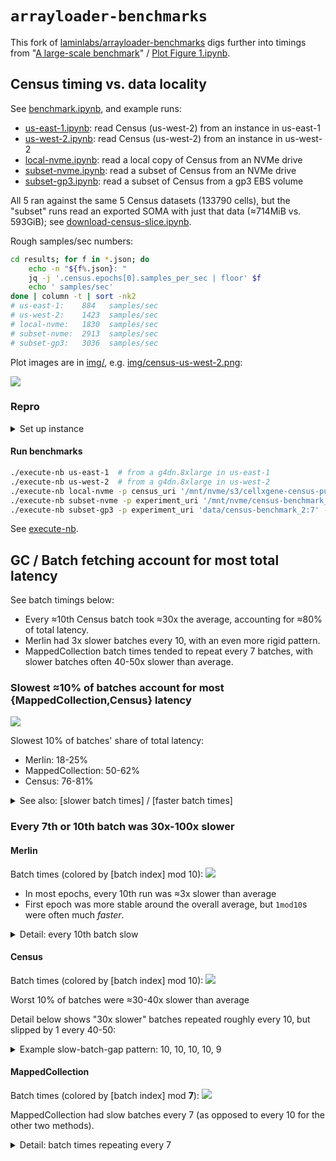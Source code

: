 # `arrayloader-benchmarks`

This fork of [laminlabs/arrayloader-benchmarks] digs further into timings from "[A large-scale benchmark]" / [Plot Figure 1.ipynb](Plot%20Figure%201.ipynb).

## Census timing vs. data locality

See [benchmark.ipynb](benchmark.ipynb), and example runs:
- [us-east-1.ipynb](benchmarkes/us-east-1.ipynb): read Census (us-west-2) from an instance in us-east-1
- [us-west-2.ipynb](benchmarkes/us-west-2.ipynb): read Census (us-west-2) from an instance in us-west-2
- [local-nvme.ipynb](benchmarkes/local-nvme.ipynb): read a local copy of Census from an NVMe drive
- [subset-nvme.ipynb](benchmarkes/subset-nvme.ipynb): read a subset of Census from an NVMe drive
- [subset-gp3.ipynb](benchmarkes/subset-gp3.ipynb): read a subset of Census from a gp3 EBS volume

All 5 ran against the same 5 Census datasets (133790 cells), but the "subset" runs read an exported SOMA with just that data (≈714MiB vs. 593GiB); see [download-census-slice.ipynb](download-census-slice.ipynb).

Rough samples/sec numbers:
```bash
cd results; for f in *.json; do
    echo -n "${f%.json}: "
    jq -j '.census.epochs[0].samples_per_sec | floor' $f
    echo ' samples/sec'
done | column -t | sort -nk2
# us-east-1:    884   samples/sec
# us-west-2:    1423  samples/sec
# local-nvme:   1830  samples/sec
# subset-nvme:  2913  samples/sec
# subset-gp3:   3036  samples/sec
```

Plot images are in [img/](img/), e.g. [img/census-us-west-2.png](img/census-us-west-2.png):

![](img/census-us-west-2.png)

### Repro

<details><summary>Set up instance</summary>

Launch g4dn.8xlarge, [`ami-0de53a7d1c2790c36`]: (Amazon Linux 2 AMI with NVIDIA TESLA GPU Driver)

```bash
# Clone repo
sudo yum update -y && sudo yum install -y git htop jq patch tree wget

# Install dotfiles, `install_{devtools,cmake,conda}` helpers used below
. <(curl -L https://j.mp/_rc) runsascoded/.rc

# Install more recent GCC (TileDB-SOMA build seems to require ≥11, definitely >8, instance comes with 7.3.1)
# See https://github.com/ryan-williams/linux-helpers/blob/7ed330218b40baea397020a353428036c09102c0/.yum-rc#L18-L36
install_devtools 11

# Install more recent CMake (TileDB-SOMA build requires ≥3.21, instance comes with 2.8.x)
# See https://github.com/ryan-williams/linux-helpers/blob/7ed330218b40baea397020a353428036c09102c0/.pkg-rc#L76-L86
install_cmake 3.29.2

# Install Conda, configure libmamba solver
# See https://github.com/ryan-williams/py-helpers/blob/4996a89ca68e98e364a3e6b23d204f2fb1aa1588/.conda-rc#L1-L32
install_conda

git clone --recurse-submodules git@github.com:ryan-williams/arrayloader-benchmarks.git
cd arrayloader-benchmarks

# Install/Configure Conda+env
env=arrayloader-benchmarks
conda env update -n $env -f environment.yml
conda activate $env
echo "conda activate $env" >> ~/.bash_profile

# Install local pip deps, including editable tiledb-soma and cellxgene_census
pip install -r requirements.txt

# Build a local TileDB-SOMA; this needs to happen after the `pip install` above, for some reason
cd tiledb-soma
make clean && make install
cd ..

# Export Census subset to data/census-benchmark_2:7
nb=download-census-slice.ipynb
mkdir out
papermill $nb out/$nb

# Run benchmark notebook on 133k cell Census subset located at data/census-benchmark_2:7
# More info on parameters to this script below.
execute-nb subset-gp3
```

Dotfiles repo: [runsascoded/.rc], [`install_devtools`], [`install_cmake`], [`install_conda`]
</details>

#### Run benchmarks
```bash
./execute-nb us-east-1  # from a g4dn.8xlarge in us-east-1
./execute-nb us-west-2  # from a g4dn.8xlarge in us-west-2
./execute-nb local-nvme -p census_uri '/mnt/nvme/s3/cellxgene-census-public-us-west-2/cell-census/2023-12-15/soma'
./execute-nb subset-nvme -p experiment_uri '/mnt/nvme/census-benchmark_2:7' -p n_vars 0  # 20k vars already sliced
./execute-nb subset-gp3 -p experiment_uri 'data/census-benchmark_2:7' -p n_vars 0  # 20k vars already sliced
```

See [execute-nb](execute-nb).

## GC / Batch fetching account for most total latency

See batch timings below: 
- Every ≈10th Census batch took ≈30x the average, accounting for ≈80% of total latency.
- Merlin had 3x slower batches every 10, with an even more rigid pattern.
- MappedCollection batch times tended to repeat every 7 batches, with slower batches often 40-50x slower than average.

### Slowest ≈10% of batches account for most {MappedCollection,Census} latency

[![](screenshots/cdf.gif)](screenshots/)

Slowest 10% of batches' share of total latency:
- Merlin: 18-25%
- MappedCollection: 50-62%
- Census: 76-81%

<details><summary>See also: [slower batch times] / [faster batch times]</summary>

[![](screenshots/ratios.gif)](screenshots/)
</details>

### Every 7th or 10th batch was 30x-100x slower

#### Merlin
Batch times (colored by [batch index] mod 10):
[![](img/merlin_batches_mod10.png)](img/merlin_batches_mod10.png)

- In most epochs, every 10th run was ≈3x slower than average
- First epoch was more stable around the overall average, but `1mod10`s were often much *faster*.

<details><summary>Detail: every 10th batch slow</summary>

[![](img/merlin_batches_mod10_1200:1800.png)](img/merlin_batches_mod10_1200:1800.png)

The first epoch exhibited different "every 10th batch" periodicity.
</details>

#### Census
Batch times (colored by [batch index] mod 10):
[![](img/census_batches_mod10.png)](img/census_batches_mod10.png)

Worst 10% of batches were ≈30-40x slower than average

Detail below shows "30x slower" batches repeated roughly every 10, but slipped by 1 every 40-50:

<details><summary>Example slow-batch-gap pattern: 10, 10, 10, 10, 9</summary>

[![](img/census_batches_mod10_1200:1800.png)](img/census_batches_mod10_1200:1800.png)
</details>

#### MappedCollection
Batch times (colored by [batch index] mod **7**):
[![](img/mappedcollection_batches_mod7.png)](img/mappedcollection_batches_mod7.png)

MappedCollection had slow batches every 7 (as opposed to every 10 for the other two methods).

<details><summary>Detail: batch times repeating every 7</summary>

[![](img/mappedcollection_batches_mod7_1200:1800.png)](img/mappedcollection_batches_mod7_1200:1800.png)
</details>

[laminlabs/arrayloader-benchmarks]: https://github.com/laminlabs/arrayloader-benchmarks
[A large-scale benchmark]: https://lamin.ai/blog/arrayloader-benchmarks#a-large-scale-benchmark

[a subset of Census]: download-census-slice.ipynb

[`ami-0de53a7d1c2790c36`]: https://aws.amazon.com/marketplace/pp/prodview-64e4rx3h733ru
[runsascoded/.rc]: https://github.com/runsascoded/.rc
[`install_devtools`]: https://github.com/ryan-williams/linux-helpers/blob/7ed330218b40baea397020a353428036c09102c0/.yum-rc#L18-L36
[`install_cmake`]: https://github.com/ryan-williams/linux-helpers/blob/7ed330218b40baea397020a353428036c09102c0/.pkg-rc#L76-L86
[`install_conda`]: https://github.com/ryan-williams/py-helpers/blob/4996a89ca68e98e364a3e6b23d204f2fb1aa1588/.conda-rc#L1-L32
